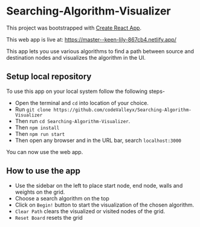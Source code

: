 # Searching-Algorithm-Visualizer
This project was bootstrapped with [Create React App](https://github.com/facebook/create-react-app).

This web app is live at: https://master--keen-lily-867cb4.netlify.app/


This app lets you use various algorithms to find a path between source and destination nodes and visualizes the algorithm in the UI.

## Setup local repository
To use this app on your local system follow the following steps-
* Open the terminal and `cd` into location of your choice.
* Run `git clone https://github.com/codeValleyx/Searching-Algorithm-Visualizer`
* Then run `cd Searching-Algorithm-Visualizer`.
* Then `npm install`
* Then `npm run start`
* Then open any browser and in the URL bar, search `localhost:3000` 

You can now use the web app.

## How to use the app
* Use the sidebar on the left to place start node, end node, walls and weights on the grid.
* Choose a search algorithm on the top
* Click on `Begin!` button to start the visualization of the chosen algorithm.
* `Clear Path` clears the visualized or visited nodes of the grid.
* `Reset Board` resets the grid
